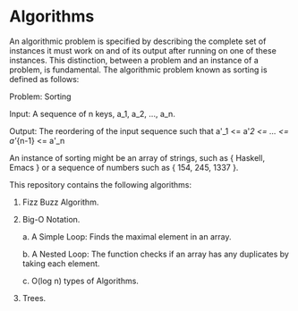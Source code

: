 # Algorithms

An algorithmic problem is specified by describing the complete set of instances it must work on and of its output after running on one of these instances. This distinction, between a problem and an instance of a problem, is fundamental. The algorithmic problem known as sorting is defined as follows:

Problem: Sorting

Input: A sequence of n keys, a_1, a_2, ..., a_n.

Output: The reordering of the input sequence such that a'_1 <= a'_2 <= ... <= a'_{n-1} <= a'_n

An instance of sorting might be an array of strings, such as { Haskell, Emacs } or a sequence of numbers such as { 154, 245, 1337 }.

This repository contains the following algorithms:

1. Fizz Buzz Algorithm.

2. Big-O Notation.

    a. A Simple Loop: Finds the maximal element in an array.
  
    b. A Nested Loop: The function checks if an array has any duplicates by taking each element.
  
    c. O(log n) types of Algorithms.
  
3. Trees.
  
